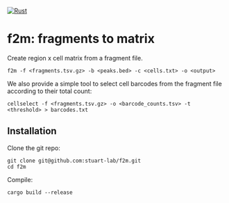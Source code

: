 [![Rust](https://github.com/stuart-lab/f2m/actions/workflows/rust.yml/badge.svg)](https://github.com/stuart-lab/f2m/actions/workflows/rust.yml)

# f2m: fragments to matrix

Create region x cell matrix from a fragment file.

```
f2m -f <fragments.tsv.gz> -b <peaks.bed> -c <cells.txt> -o <output>
```

We also provide a simple tool to select cell barcodes from the fragment file 
according to their total count:

```
cellselect -f <fragments.tsv.gz> -o <barcode_counts.tsv> -t <threshold> > barcodes.txt
```

## Installation

Clone the git repo:

```
git clone git@github.com:stuart-lab/f2m.git
cd f2m
```

Compile:

```
cargo build --release
```
